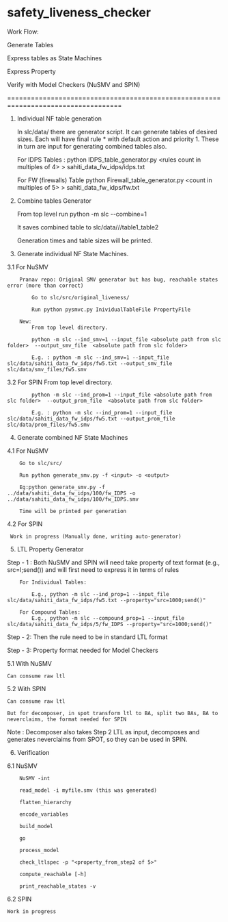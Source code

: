 # safety_liveness_checker

Work Flow:

Generate Tables

Express tables as State Machines

Express Property

Verify with Model Checkers (NuSMV and SPIN)


===================================================================================

1. Individual NF table generation

    In slc/data/ there are generator script. It can generate tables of desired sizes.
    Each will have final rule * with default action and priority 1.
    These in turn are input for generating combined tables also.

    For IDPS Tables : python IDPS_table_generator.py <rules count in multiples of 4> > sahiti_data_fw_idps/idps.txt

    For FW (firewalls) Table python Firewall_table_generator.py <count in multiples of 5> > sahiti_data_fw_idps/fw.txt
                        

2. Combine tables Generator

    From top level run python -m slc --combine=1

    It saves combined table to slc/data/<individaul tables folder>/<indiviualsize>/table1_table2

    Generation times and table sizes will be printed.

3. Generate individual NF State Machines.

3.1 For NuSMV
        
        Pranav repo: Original SMV generator but has bug, reachable states error (more than correct)

            Go to slc/src/original_liveness/

            Run python pysmvc.py InividualTableFile PropertyFile

        New: 
            From top level directory.
            
            python -m slc --ind_smv=1 --input_file <absolute path from slc folder>  --output_smv_file  <absolute path from slc folder>

            E.g. : python -m slc --ind_smv=1 --input_file slc/data/sahiti_data_fw_idps/fw5.txt --output_smv_file slc/data/smv_files/fw5.smv


3.2 For SPIN
            From top level directory.
            
            python -m slc --ind_prom=1 --input_file <absolute path from slc folder>  --output_prom_file  <absolute path from slc folder>

            E.g. : python -m slc --ind_prom=1 --input_file slc/data/sahiti_data_fw_idps/fw5.txt --output_prom_file slc/data/prom_files/fw5.smv



4. Generate combined NF State Machines

4.1 For NuSMV

        Go to slc/src/  

        Run python generate_smv.py -f <input> -o <output>

        Eg:python generate_smv.py -f ../data/sahiti_data_fw_idps/100/fw_IDPS -o ../data/sahiti_data_fw_idps/100/fw_IDPS.smv

        Time will be printed per generation

4.2 For SPIN

     Work in progress (Manually done, writing auto-generator)

5. LTL Property Generator

Step - 1 : Both NuSMV and SPIN will need take property of text format (e.g., src=I;send()) and will first need to express it in terms of rules

        For Individual Tables: 

            E.g., python -m slc --ind_prop=1 --input_file slc/data/sahiti_data_fw_idps/fw5.txt --property="src=1000;send()"

        For Compound Tables:
            E.g., python -m slc --compound_prop=1 --input_file slc/data/sahiti_data_fw_idps/5/fw_IDPS --property="src=1000;send()"



Step - 2: Then the rule need to be in standard LTL format

Step - 3: Property format needed for Model Checkers 

5.1 With NuSMV

    Can consume raw ltl 

5.2 With SPIN

    Can consume raw ltl

    But for decomposer, in spot transform ltl to BA, split two BAs, BA to neverclaims, the format needed for SPIN 


Note : Decomposer also takes Step 2 LTL as input, decomposes and generates neverclaims from SPOT, so they can be used in SPIN.

6. Verification

6.1 NuSMV

        NuSMV -int

        read_model -i myfile.smv (this was generated)

        flatten_hierarchy

        encode_variables

        build_model

        go

        process_model

        check_ltlspec -p "<property_from_step2 of 5>"

        compute_reachable [-h]

        print_reachable_states -v



6.2 SPIN

    Work in progress
